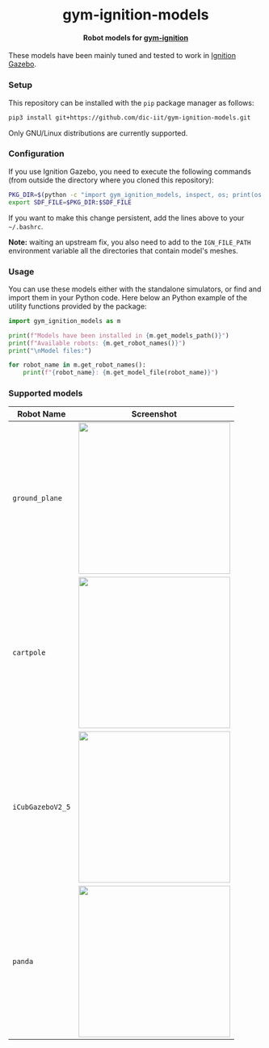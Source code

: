<p align="center">
<h1 align="center">gym-ignition-models</h1>
</p>

<p align="center">
<h4 align="center">Robot models for <a href="https://github.com/robotology/gym-ignition">gym-ignition</a></h4>
</p>

These models have been mainly tuned and tested to work in [Ignition Gazebo](https://ignitionrobotics.org/).

### Setup

This repository can be installed with the `pip` package manager as follows:

```bash
pip3 install git+https://github.com/dic-iit/gym-ignition-models.git
```

Only GNU/Linux distributions are currently supported.

### Configuration

If you use Ignition Gazebo, you need to execute the following commands (from outside the directory where you cloned this repository):

```sh
PKG_DIR=$(python -c "import gym_ignition_models, inspect, os; print(os.path.dirname(inspect.getfile(gym_ignition_models)))")
export SDF_FILE=$PKG_DIR:$SDF_FILE
```

If you want to make this change persistent, add the lines above to your `~/.bashrc`.

**Note:** waiting an upstream fix, you also need to add to the `IGN_FILE_PATH` environment variable all the directories that contain model's meshes.

### Usage

You can use these models either with the standalone simulators, or find and import them in your Python code. Here below an Python example of the utility functions provided by the package:

```python
import gym_ignition_models as m

print(f"Models have been installed in {m.get_models_path()}")
print(f"Available robots: {m.get_robot_names()}")
print("\nModel files:")

for robot_name in m.get_robot_names():
    print(f"{robot_name}: {m.get_model_file(robot_name)}")
```

### Supported models

| Robot Name | Screenshot |
| ---------- | ---------- |
| `ground_plane` | <img src="https://user-images.githubusercontent.com/469199/73735685-f3fa4b80-473f-11ea-897d-28fcac85f8a6.png" height="300"> |
| `cartpole` | <img src="https://user-images.githubusercontent.com/469199/73771326-7570ce80-477e-11ea-82bc-d160d4bb88b8.png" height="300"> |
| `iCubGazeboV2_5` | <img src="https://user-images.githubusercontent.com/469199/73731308-90205480-4738-11ea-876c-e9be502829ef.png" height="300"> |
| `panda` | <img src="https://user-images.githubusercontent.com/469199/73738280-7f75db80-4744-11ea-805c-318e3b064847.png" height="300"> |

